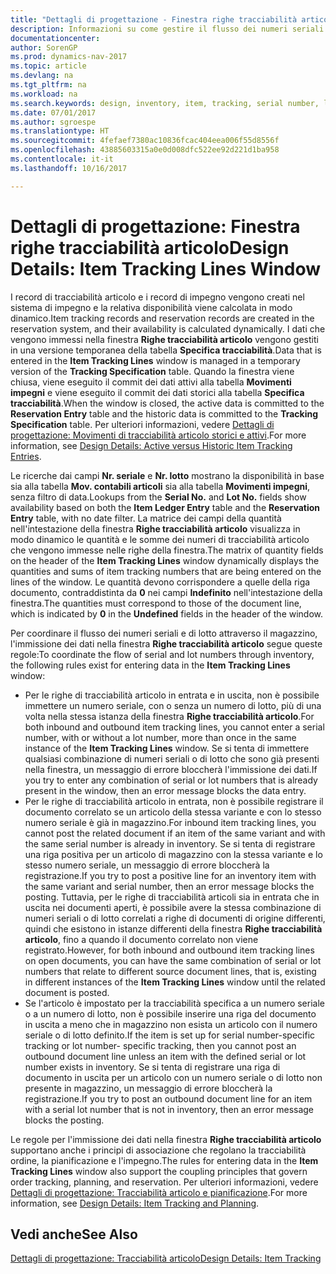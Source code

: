 ```yaml
---
title: "Dettagli di progettazione - Finestra righe tracciabilità articolo"
description: Informazioni su come gestire il flusso dei numeri seriali e di lotto nel magazzino.
documentationcenter: 
author: SorenGP
ms.prod: dynamics-nav-2017
ms.topic: article
ms.devlang: na
ms.tgt_pltfrm: na
ms.workload: na
ms.search.keywords: design, inventory, item, tracking, serial number, lot number
ms.date: 07/01/2017
ms.author: sgroespe
ms.translationtype: HT
ms.sourcegitcommit: 4fefaef7380ac10836fcac404eea006f55d8556f
ms.openlocfilehash: 43885603315a0e0d008dfc522ee92d221d1ba958
ms.contentlocale: it-it
ms.lasthandoff: 10/16/2017

---
```

# <a name="design-details-item-tracking-lines-window"></a><span data-ttu-id="701c4-103">Dettagli di progettazione: Finestra righe tracciabilità articolo</span><span class="sxs-lookup"><span data-stu-id="701c4-103">Design Details: Item Tracking Lines Window</span></span>
<span data-ttu-id="701c4-104">I record di tracciabilità articolo e i record di impegno vengono creati nel sistema di impegno e la relativa disponibilità viene calcolata in modo dinamico.</span><span class="sxs-lookup"><span data-stu-id="701c4-104">Item tracking records and reservation records are created in the reservation system, and their availability is calculated dynamically.</span></span> <span data-ttu-id="701c4-105">I dati che vengono immessi nella finestra **Righe tracciabilità articolo** vengono gestiti in una versione temporanea della tabella **Specifica tracciabilità**.</span><span class="sxs-lookup"><span data-stu-id="701c4-105">Data that is entered in the **Item Tracking Lines** window is managed in a temporary version of the **Tracking Specification** table.</span></span> <span data-ttu-id="701c4-106">Quando la finestra viene chiusa, viene eseguito il commit dei dati attivi alla tabella **Movimenti impegni** e viene eseguito il commit dei dati storici alla tabella **Specifica tracciabilità**.</span><span class="sxs-lookup"><span data-stu-id="701c4-106">When the window is closed, the active data is committed to the **Reservation Entry** table and the historic data is committed to the **Tracking Specification** table.</span></span> <span data-ttu-id="701c4-107">Per ulteriori informazioni, vedere [Dettagli di progettazione: Movimenti di tracciabilità articolo storici e attivi](design-details-active-versus-historic-item-tracking-entries.md).</span><span class="sxs-lookup"><span data-stu-id="701c4-107">For more information, see [Design Details: Active versus Historic Item Tracking Entries](design-details-active-versus-historic-item-tracking-entries.md).</span></span>  
  
<span data-ttu-id="701c4-108">Le ricerche dai campi **Nr. seriale** e **Nr. lotto** mostrano la disponibilità in base sia alla tabella **Mov. contabili articoli** sia alla tabella **Movimenti impegni**, senza filtro di data.</span><span class="sxs-lookup"><span data-stu-id="701c4-108">Lookups from the **Serial No.** and **Lot No.** fields show availability based on both the **Item Ledger Entry** table and the **Reservation Entry** table, with no date filter.</span></span> <span data-ttu-id="701c4-109">La matrice dei campi della quantità nell'intestazione della finestra **Righe tracciabilità articolo** visualizza in modo dinamico le quantità e le somme dei numeri di tracciabilità articolo che vengono immesse nelle righe della finestra.</span><span class="sxs-lookup"><span data-stu-id="701c4-109">The matrix of quantity fields on the header of the **Item Tracking Lines** window dynamically displays the quantities and sums of item tracking numbers that are being entered on the lines of the window.</span></span> <span data-ttu-id="701c4-110">Le quantità devono corrispondere a quelle della riga documento, contraddistinta da **0** nei campi **Indefinito** nell'intestazione della finestra.</span><span class="sxs-lookup"><span data-stu-id="701c4-110">The quantities must correspond to those of the document line, which is indicated by **0** in the **Undefined** fields in the header of the window.</span></span>  
  
<span data-ttu-id="701c4-111">Per coordinare il flusso dei numeri seriali e di lotto attraverso il magazzino, l'immissione dei dati nella finestra **Righe tracciabilità articolo** segue queste regole:</span><span class="sxs-lookup"><span data-stu-id="701c4-111">To coordinate the flow of serial and lot numbers through inventory, the following rules exist for entering data in the **Item Tracking Lines** window:</span></span>  
  
* <span data-ttu-id="701c4-112">Per le righe di tracciabilità articolo in entrata e in uscita, non è possibile immettere un numero seriale, con o senza un numero di lotto, più di una volta nella stessa istanza della finestra **Righe tracciabilità articolo**.</span><span class="sxs-lookup"><span data-stu-id="701c4-112">For both inbound and outbound item tracking lines, you cannot enter a serial number, with or without a lot number, more than once in the same instance of the **Item Tracking Lines** window.</span></span> <span data-ttu-id="701c4-113">Se si tenta di immettere qualsiasi combinazione di numeri seriali o di lotto che sono già presenti nella finestra, un messaggio di errore bloccherà l'immissione dei dati.</span><span class="sxs-lookup"><span data-stu-id="701c4-113">If you try to enter any combination of serial or lot numbers that is already present in the window, then an error message blocks the data entry.</span></span>  
* <span data-ttu-id="701c4-114">Per le righe di tracciabilità articolo in entrata, non è possibile registrare il documento correlato se un articolo della stessa variante e con lo stesso numero seriale è già in magazzino.</span><span class="sxs-lookup"><span data-stu-id="701c4-114">For inbound item tracking lines, you cannot post the related document if an item of the same variant and with the same serial number is already in inventory.</span></span> <span data-ttu-id="701c4-115">Se si tenta di registrare una riga positiva per un articolo di magazzino con la stessa variante e lo stesso numero seriale, un messaggio di errore bloccherà la registrazione.</span><span class="sxs-lookup"><span data-stu-id="701c4-115">If you try to post a positive line for an inventory item with the same variant and serial number, then an error message blocks the posting.</span></span> <span data-ttu-id="701c4-116">Tuttavia, per le righe di tracciabilità articoli sia in entrata che in uscita nei documenti aperti, è possibile avere la stessa combinazione di numeri seriali o di lotto correlati a righe di documenti di origine differenti, quindi che esistono in istanze differenti della finestra **Righe tracciabilità articolo**, fino a quando il documento correlato non viene registrato.</span><span class="sxs-lookup"><span data-stu-id="701c4-116">However, for both inbound and outbound item tracking lines on open documents, you can have the same combination of serial or lot numbers that relate to different source document lines, that is, existing in different instances of the **Item Tracking Lines** window until the related document is posted.</span></span>  
* <span data-ttu-id="701c4-117">Se l'articolo è impostato per la tracciabilità specifica a un numero seriale o a un numero di lotto, non è possibile inserire una riga del documento in uscita a meno che in magazzino non esista un articolo con il numero seriale o di lotto definito.</span><span class="sxs-lookup"><span data-stu-id="701c4-117">If the item is set up for serial number-specific tracking or lot number- specific tracking, then you cannot post an outbound document line unless an item with the defined serial or lot number exists in inventory.</span></span> <span data-ttu-id="701c4-118">Se si tenta di registrare una riga di documento in uscita per un articolo con un numero seriale o di lotto non presente in magazzino, un messaggio di errore bloccherà la registrazione.</span><span class="sxs-lookup"><span data-stu-id="701c4-118">If you try to post an outbound document line for an item with a serial lot number that is not in inventory, then an error message blocks the posting.</span></span>  
  
<span data-ttu-id="701c4-119">Le regole per l'immissione dei dati nella finestra **Righe tracciabilità articolo** supportano anche i principi di associazione che regolano la tracciabilità ordine, la pianificazione e l'impegno.</span><span class="sxs-lookup"><span data-stu-id="701c4-119">The rules for entering data in the **Item Tracking Lines** window also support the coupling principles that govern order tracking, planning, and reservation.</span></span> <span data-ttu-id="701c4-120">Per ulteriori informazioni, vedere [Dettagli di progettazione: Tracciabilità articolo e pianificazione](design-details-item-tracking-and-planning.md).</span><span class="sxs-lookup"><span data-stu-id="701c4-120">For more information, see [Design Details: Item Tracking and Planning](design-details-item-tracking-and-planning.md).</span></span>  
  
## <a name="see-also"></a><span data-ttu-id="701c4-121">Vedi anche</span><span class="sxs-lookup"><span data-stu-id="701c4-121">See Also</span></span>  
[<span data-ttu-id="701c4-122">Dettagli di progettazione: Tracciabilità articolo</span><span class="sxs-lookup"><span data-stu-id="701c4-122">Design Details: Item Tracking</span></span>](design-details-item-tracking.md)
